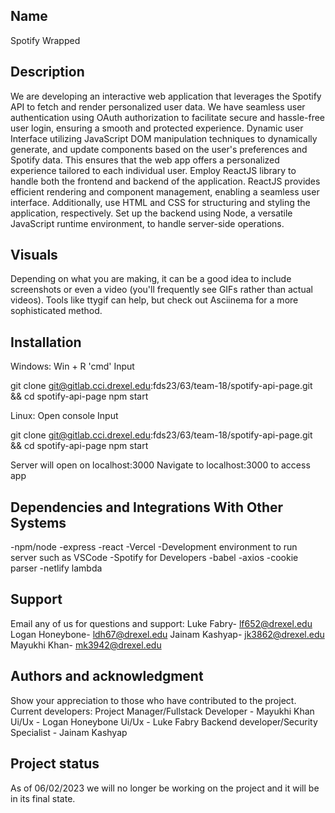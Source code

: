 ## Name
Spotify Wrapped 

## Description
We are developing an interactive web application that leverages the Spotify API to fetch and render personalized user data. We have seamless user authentication using OAuth authorization to facilitate secure and hassle-free user login, ensuring a smooth and protected experience. Dynamic user Interface utilizing JavaScript DOM manipulation techniques to dynamically generate, and update components based on the user's preferences and Spotify data. This ensures that the web app offers a personalized experience tailored to each individual user. Employ ReactJS library to handle both the frontend and backend of the application. ReactJS provides efficient rendering and component management, enabling a seamless user interface. Additionally, use HTML and CSS for structuring and styling the application, respectively. Set up the backend using Node, a versatile JavaScript runtime environment, to handle server-side operations.

## Visuals
Depending on what you are making, it can be a good idea to include screenshots or even a video (you'll frequently see GIFs rather than actual videos). Tools like ttygif can help, but check out Asciinema for a more sophisticated method.

## Installation
Windows: Win + R 'cmd' Input

git clone git@gitlab.cci.drexel.edu:fds23/63/team-18/spotify-api-page.git && cd spotify-api-page
npm start


Linux: Open console Input

git clone git@gitlab.cci.drexel.edu:fds23/63/team-18/spotify-api-page.git && cd spotify-api-page
npm start

Server will open on localhost:3000
Navigate to localhost:3000 to access app

## Dependencies and Integrations With Other Systems
-npm/node
-express
-react
-Vercel
-Development environment to run server such as VSCode
-Spotify for Developers
-babel
-axios
-cookie parser
-netlify lambda


## Support
Email any of us for questions and support:
Luke Fabry- lf652@drexel.edu
Logan Honeybone- ldh67@drexel.edu
Jainam Kashyap- jk3862@drexel.edu
Mayukhi Khan- mk3942@drexel.edu


## Authors and acknowledgment
Show your appreciation to those who have contributed to the project.
Current developers:
Project Manager/Fullstack Developer - Mayukhi Khan
Ui/Ux - Logan Honeybone 
Ui/Ux - Luke Fabry
Backend developer/Security Specialist - Jainam Kashyap

## Project status
As of 06/02/2023 we will no longer be working on the project and it will be in its final state.
